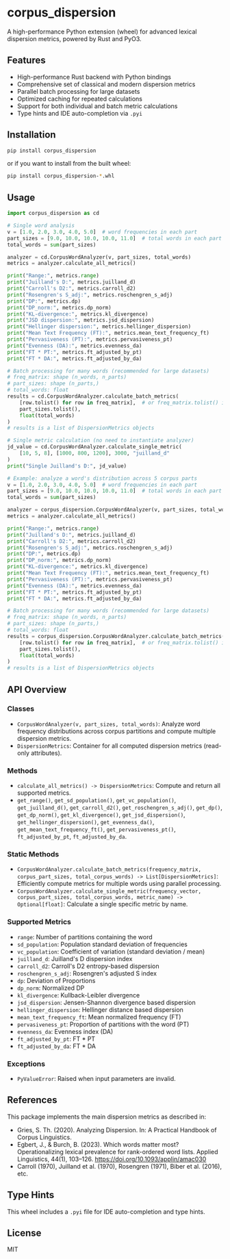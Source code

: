 # corpus_dispersion

A high-performance Python extension (wheel) for advanced lexical dispersion metrics, powered by Rust and PyO3.

## Features

- High-performance Rust backend with Python bindings
- Comprehensive set of classical and modern dispersion metrics
- Parallel batch processing for large datasets
- Optimized caching for repeated calculations
- Support for both individual and batch metric calculations
- Type hints and IDE auto-completion via `.pyi`

## Installation

```bash
pip install corpus_dispersion
```

or if you want to install from the built wheel:

```bash
pip install corpus_dispersion-*.whl
```

## Usage

```python
import corpus_dispersion as cd

# Single word analysis
v = [1.0, 2.0, 3.0, 4.0, 5.0]  # word frequencies in each part
part_sizes = [9.0, 10.0, 10.0, 10.0, 11.0]  # total words in each part
total_words = sum(part_sizes)

analyzer = cd.CorpusWordAnalyzer(v, part_sizes, total_words)
metrics = analyzer.calculate_all_metrics()

print("Range:", metrics.range)
print("Juilland's D:", metrics.juilland_d)
print("Carroll's D2:", metrics.carroll_d2)
print("Rosengren's S_adj:", metrics.roschengren_s_adj)
print("DP:", metrics.dp)
print("DP_norm:", metrics.dp_norm)
print("KL-divergence:", metrics.kl_divergence)
print("JSD dispersion:", metrics.jsd_dispersion)
print("Hellinger dispersion:", metrics.hellinger_dispersion)
print("Mean Text Frequency (FT):", metrics.mean_text_frequency_ft)
print("Pervasiveness (PT):", metrics.pervasiveness_pt)
print("Evenness (DA):", metrics.evenness_da)
print("FT * PT:", metrics.ft_adjusted_by_pt)
print("FT * DA:", metrics.ft_adjusted_by_da)

# Batch processing for many words (recommended for large datasets)
# freq_matrix: shape (n_words, n_parts)
# part_sizes: shape (n_parts,)
# total_words: float
results = cd.CorpusWordAnalyzer.calculate_batch_metrics(
    [row.tolist() for row in freq_matrix],  # or freq_matrix.tolist() if numpy
    part_sizes.tolist(),
    float(total_words)
)
# results is a list of DispersionMetrics objects

# Single metric calculation (no need to instantiate analyzer)
jd_value = cd.CorpusWordAnalyzer.calculate_single_metric(
    [10, 5, 8], [1000, 800, 1200], 3000, "juilland_d"
)
print("Single Juilland's D:", jd_value)

# Example: analyze a word's distribution across 5 corpus parts
v = [1.0, 2.0, 3.0, 4.0, 5.0]  # word frequencies in each part
part_sizes = [9.0, 10.0, 10.0, 10.0, 11.0]  # total words in each part
total_words = sum(part_sizes)

analyzer = corpus_dispersion.CorpusWordAnalyzer(v, part_sizes, total_words)
metrics = analyzer.calculate_all_metrics()

print("Range:", metrics.range)
print("Juilland's D:", metrics.juilland_d)
print("Carroll's D2:", metrics.carroll_d2)
print("Rosengren's S_adj:", metrics.roschengren_s_adj)
print("DP:", metrics.dp)
print("DP_norm:", metrics.dp_norm)
print("KL-divergence:", metrics.kl_divergence)
print("Mean Text Frequency (FT):", metrics.mean_text_frequency_ft)
print("Pervasiveness (PT):", metrics.pervasiveness_pt)
print("Evenness (DA):", metrics.evenness_da)
print("FT * PT:", metrics.ft_adjusted_by_pt)
print("FT * DA:", metrics.ft_adjusted_by_da)

# Batch processing for many words (recommended for large datasets)
# freq_matrix: shape (n_words, n_parts)
# part_sizes: shape (n_parts,)
# total_words: float
results = corpus_dispersion.CorpusWordAnalyzer.calculate_batch_metrics(
    [row.tolist() for row in freq_matrix],  # or freq_matrix.tolist() if numpy
    part_sizes.tolist(),
    float(total_words)
)
# results is a list of DispersionMetrics objects
```

## API Overview

### Classes

- `CorpusWordAnalyzer(v, part_sizes, total_words)`: Analyze word frequency distributions across corpus partitions and compute multiple dispersion metrics.
- `DispersionMetrics`: Container for all computed dispersion metrics (read-only attributes).

### Methods

- `calculate_all_metrics() -> DispersionMetrics`: Compute and return all supported metrics.
- `get_range()`, `get_sd_population()`, `get_vc_population()`, `get_juilland_d()`, `get_carroll_d2()`, `get_roschengren_s_adj()`, `get_dp()`, `get_dp_norm()`, `get_kl_divergence()`, `get_jsd_dispersion()`, `get_hellinger_dispersion()`, `get_evenness_da()`, `get_mean_text_frequency_ft()`, `get_pervasiveness_pt()`, `ft_adjusted_by_pt`, `ft_adjusted_by_da`.

### Static Methods

- `CorpusWordAnalyzer.calculate_batch_metrics(frequency_matrix, corpus_part_sizes, total_corpus_words) -> List[DispersionMetrics]`: Efficiently compute metrics for multiple words using parallel processing.
- `CorpusWordAnalyzer.calculate_single_metric(frequency_vector, corpus_part_sizes, total_corpus_words, metric_name) -> Optional[float]`: Calculate a single specific metric by name.

### Supported Metrics

- `range`: Number of partitions containing the word
- `sd_population`: Population standard deviation of frequencies
- `vc_population`: Coefficient of variation (standard deviation / mean)
- `juilland_d`: Juilland's D dispersion index
- `carroll_d2`: Carroll's D2 entropy-based dispersion
- `roschengren_s_adj`: Rosengren's adjusted S index
- `dp`: Deviation of Proportions
- `dp_norm`: Normalized DP
- `kl_divergence`: Kullback-Leibler divergence
- `jsd_dispersion`: Jensen-Shannon divergence based dispersion
- `hellinger_dispersion`: Hellinger distance based dispersion
- `mean_text_frequency_ft`: Mean normalized frequency (FT)
- `pervasiveness_pt`: Proportion of partitions with the word (PT)
- `evenness_da`: Evenness index (DA)
- `ft_adjusted_by_pt`: FT * PT
- `ft_adjusted_by_da`: FT * DA

### Exceptions

- `PyValueError`: Raised when input parameters are invalid.

## References

This package implements the main dispersion metrics as described in:

- Gries, S. Th. (2020). Analyzing Dispersion. In: A Practical Handbook of Corpus Linguistics.
- Egbert, J., & Burch, B. (2023). Which words matter most? Operationalizing lexical prevalence for rank-ordered word lists. Applied Linguistics, 44(1), 103–126. <https://doi.org/10.1093/applin/amac030>
- Carroll (1970), Juilland et al. (1970), Rosengren (1971), Biber et al. (2016), etc.

## Type Hints

This wheel includes a `.pyi` file for IDE auto-completion and type hints.

## License

MIT
